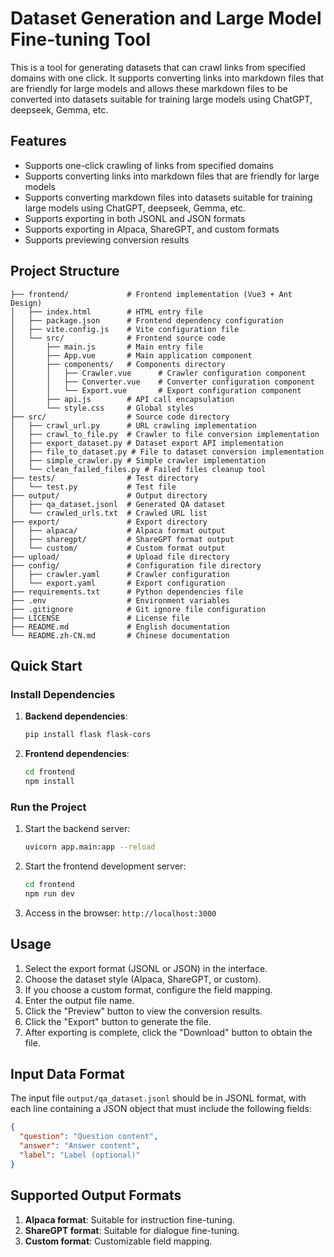 # Dataset Generation and Large Model Fine-tuning Tool

This is a tool for generating datasets that can crawl links from specified domains with one click. It supports converting links into markdown files that are friendly for large models and allows these markdown files to be converted into datasets suitable for training large models using ChatGPT, deepseek, Gemma, etc.

## Features

- Supports one-click crawling of links from specified domains
- Supports converting links into markdown files that are friendly for large models
- Supports converting markdown files into datasets suitable for training large models using ChatGPT, deepseek, Gemma, etc.
- Supports exporting in both JSONL and JSON formats
- Supports exporting in Alpaca, ShareGPT, and custom formats
- Supports previewing conversion results

## Project Structure

```
├── frontend/             # Frontend implementation (Vue3 + Ant Design)
│   ├── index.html        # HTML entry file
│   ├── package.json      # Frontend dependency configuration
│   ├── vite.config.js    # Vite configuration file
│   └── src/              # Frontend source code
│       ├── main.js       # Main entry file
│       ├── App.vue       # Main application component
│       ├── components/   # Components directory
│       │   ├── Crawler.vue      # Crawler configuration component
│       │   ├── Converter.vue    # Converter configuration component
│       │   └── Export.vue       # Export configuration component
│       ├── api.js        # API call encapsulation
│       └── style.css     # Global styles
├── src/                  # Source code directory
│   ├── crawl_url.py      # URL crawling implementation
│   ├── crawl_to_file.py  # Crawler to file conversion implementation
│   ├── export_dataset.py # Dataset export API implementation
│   ├── file_to_dataset.py # File to dataset conversion implementation
│   ├── simple_crawler.py # Simple crawler implementation
│   └── clean_failed_files.py # Failed files cleanup tool
├── tests/                # Test directory
│   └── test.py           # Test file
├── output/               # Output directory
│   ├── qa_dataset.jsonl  # Generated QA dataset
│   └── crawled_urls.txt  # Crawled URL list
├── export/               # Export directory
│   ├── alpaca/           # Alpaca format output
│   ├── sharegpt/         # ShareGPT format output
│   └── custom/           # Custom format output
├── upload/               # Upload file directory
├── config/               # Configuration file directory
│   ├── crawler.yaml      # Crawler configuration
│   └── export.yaml       # Export configuration
├── requirements.txt      # Python dependencies file
├── .env                  # Environment variables
├── .gitignore            # Git ignore file configuration
├── LICENSE               # License file
├── README.md             # English documentation
└── README.zh-CN.md       # Chinese documentation
```
## Quick Start

### Install Dependencies

1. **Backend dependencies**:

   ```bash
   pip install flask flask-cors
   ```

2. **Frontend dependencies**:

   ```bash
   cd frontend
   npm install
   ```

### Run the Project

1. Start the backend server:

   ```bash
   uvicorn app.main:app --reload
   ```

2. Start the frontend development server:

   ```bash
   cd frontend
   npm run dev
   ```

3. Access in the browser: `http://localhost:3000`

## Usage

1. Select the export format (JSONL or JSON) in the interface.
2. Choose the dataset style (Alpaca, ShareGPT, or custom).
3. If you choose a custom format, configure the field mapping.
4. Enter the output file name.
5. Click the "Preview" button to view the conversion results.
6. Click the "Export" button to generate the file.
7. After exporting is complete, click the "Download" button to obtain the file.

## Input Data Format

The input file `output/qa_dataset.jsonl` should be in JSONL format, with each line containing a JSON object that must include the following fields:

```json
{
  "question": "Question content",
  "answer": "Answer content",
  "label": "Label (optional)"
}
```

## Supported Output Formats

1. **Alpaca format**: Suitable for instruction fine-tuning.
2. **ShareGPT format**: Suitable for dialogue fine-tuning.
3. **Custom format**: Customizable field mapping.